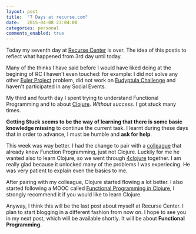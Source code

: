 ```yaml
---
layout: post
title:  "7 Days at recurse.com"
date:   2015-04-08 23:04:00
categories: personal
comments_enabled: true
---
```


Today my seventh day at [Recurse Center][1] is over. The idea of this postis to reflect what happened from 3rd day until today.

Many of the thinks I have said before I would have liked doing at the begining of RC I haven't even touched: for example: I did not solve any other [Euler Project][2] problem, did not work on [Eudyptula Challenge][3] and haven't participated in any Social Events.

My third and fourth day I spent trying to understand Functional Programming and to about [Clojure][4]. *Without success.* I got stuck many times. 

**Getting Stuck seems to be the way of learning that there is some basic knowledge missing** to continue the current task. I learnt during these days that in order to advance, I must be humble and **ask for help**. 

This week was way better. I had the change to pair with a [colleague][7] that already knew Function Programming, just not Clojure. Luckily for me he wanted also to learn Clojure, so we went through [4clojure][5] together. I am really glad because it unlocked many of the problems I was experiecing. He was very patient to explain even the basics to me.

After pairing with my colleague, Clojure started flowing a lot better. I also started following a MOOC called [Functional Programming in Clojure][6], I strongly recommend it if you would like to learn Clojure.

Anyway, I think this will be the last post about myself at Recurse Center. I plan to start blogging in a different fashion from now on. I hope to see you in my next post, which will be available shortly. It will be about **Functional Programming**.

[1]: https://www.recurse.com
[2]: https://projecteuler.net
[3]: http://eudyptula-challenge.org
[4]: http://clojure.org
[5]: http://tryclj.org
[6]: http://mooc.fi/courses/2014/clojure/
[7]: http://insomn.io